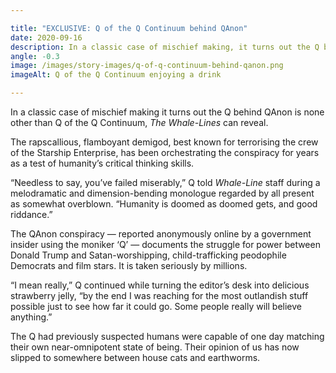 ```yaml
---

title: "EXCLUSIVE: Q of the Q Continuum behind QAnon"
date: 2020-09-16
description: In a classic case of mischief making, it turns out the Q behind QAnon is none other than Q of the Q Continuum.
angle: -0.3
image: /images/story-images/q-of-q-continuum-behind-qanon.png
imageAlt: Q of the Q Continuum enjoying a drink

---
```


In a classic case of mischief making it turns out the Q behind QAnon is none other than Q of the Q Continuum, *The Whale-Lines* can reveal.

The rapscallious, flamboyant demigod, best known for terrorising the crew of the Starship Enterprise, has been orchestrating the conspiracy for years as a test of humanity’s critical thinking skills.

“Needless to say, you’ve failed miserably,” Q told *Whale-Line* staff during a melodramatic and dimension-bending monologue regarded by all present as somewhat overblown. “Humanity is doomed as doomed gets, and good riddance.”

The QAnon conspiracy — reported anonymously online by a government insider using the moniker ‘Q’ — documents the struggle for power between Donald Trump and Satan-worshipping, child-trafficking peodophile Democrats and film stars. It is taken seriously by millions.

“I mean really,” Q continued while turning the editor’s desk into delicious strawberry jelly, “by the end I was reaching for the most outlandish stuff possible just to see how far it could go. Some people really will believe anything.”

The Q had previously suspected humans were capable of one day matching their own near-omnipotent state of being. Their opinion of us has now slipped to somewhere between house cats and earthworms.